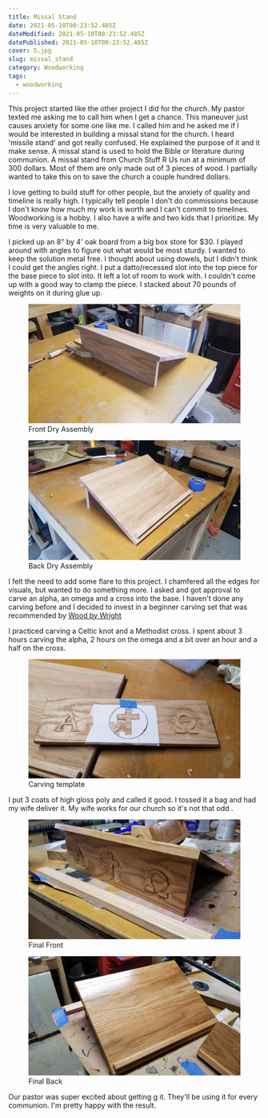```yaml
---
title: Missal Stand
date: 2021-05-10T00:23:52.485Z
dateModified: 2021-05-10T00:23:52.485Z
datePublished: 2021-05-10T00:23:52.485Z
cover: 5.jpg
slug: missal_stand
category: Woodworking
tags:
  - woodworking
---
```


This project started like the other project I did for the church. My pastor texted me asking me to call him when I get a chance. This maneuver just causes anxiety for some one like me. I called him and he asked me if I would be interested in building a missal stand for the church. I heard 'missile stand' and got really confused. He explained the purpose of it and it make sense.  A missal stand is used to hold the Bible or literature during communion.  A missal stand from Church Stuff R Us run at a minimum of 300 dollars. Most of them are only made out of 3 pieces of wood.  I partially wanted to take this on to save the church a couple hundred dollars.

I love getting to build stuff for other people, but the anxiety of quality and timeline is really high. I typically tell people I don't do commissions because I don't know how much my work is worth and I can't commit to timelines. Woodworking is a hobby. I also have a wife and two kids that I prioritize.  My time is very valuable to me.

I picked up an 8" by 4' oak board from a big box store for \$30. I played around with angles to figure out what would be most sturdy. I wanted to keep the solution metal free. I thought about using dowels, but I didn't think I could get the angles right.  I put a datto/recessed slot into the top piece for the base piece to slot into.  It left a lot of room to work with. I couldn't come up with a good way to clamp  the piece.  I stacked about 70 pounds of weights on it during glue up.

<figure>
    <img src="images/2.jpg" />
    <figcaption>Front Dry Assembly</figcaption>
</figure>

<figure>
    <img src="images/1.jpg" />
    <figcaption>Back Dry Assembly</figcaption>
</figure>

I felt the need to add some flare to this project. I chamfered all the edges for visuals, but wanted to do something more. I asked and got approval to carve an alpha, an omega and a cross into the base. I haven't done any carving before and I decided to invest in a beginner carving set that was recommended by [Wood by Wright](https://www.woodbywright.com/)

I practiced carving a Celtic knot and a Methodist cross. I spent about 3 hours carving the alpha, 2 hours on the omega and a bit over an hour and a half on the cross.

<figure>
    <img src="images/3.jpg" />
    <figcaption>Carving template</figcaption>
</figure>

I put 3 coats of high gloss poly and called it good. I tossed it a bag and had my wife deliver it. My wife works for our church so it's not that odd .

<figure>
    <img src="images/5.jpg" />
    <figcaption>Final Front</figcaption>
</figure>

<figure>
    <img src="images/6.jpg" />
    <figcaption>Final Back</figcaption>
</figure>

Our pastor was super excited about getting g it. They'll be using it for every communion. I'm pretty happy with the result.
